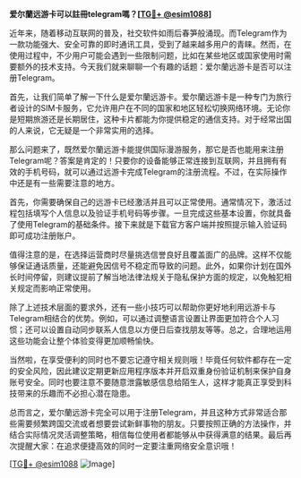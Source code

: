 **爱尔蘭远游卡可以註冊telegram嗎？[[TG💪+ @esim1088](https://t.me/s/esim1088)]**

近年来，随着移动互联网的普及，社交软件如雨后春笋般涌现。而Telegram作为一款功能强大、安全可靠的即时通讯工具，受到了越来越多用户的青睐。然而，在使用过程中，不少用户可能会遇到一些限制问题，比如在某些地区或国家使用时需要额外的技术支持。今天我们就来聊聊一个有趣的话题：爱尔蘭远游卡是否可以注册Telegram。

首先，让我们简单了解一下什么是爱尔蘭远游卡。爱尔蘭远游卡是一种专门为旅行者设计的SIM卡服务，它允许用户在不同的国家和地区轻松切换网络环境。无论你是短期旅游还是长期居住，这种卡片都能为你提供稳定的通信支持。对于经常出国的人来说，它无疑是一个非常实用的选择。

那么问题来了，既然爱尔蘭远游卡能提供国际漫游服务，那它是否也能用来注册Telegram呢？答案是肯定的！只要你的设备能够正常连接到互联网，并且拥有有效的手机号码，就可以通过远游卡完成Telegram的注册流程。不过，在实际操作中还是有一些需要注意的地方。

首先，你需要确保自己的远游卡已经激活并且可以正常使用。通常情况下，激活过程包括填写个人信息以及验证手机号码等步骤。一旦完成这些基本设置，你就具备了使用Telegram的基础条件。接下来就是下载官方客户端并按照提示输入验证码即可成功注册账户。

值得注意的是，在选择运营商时尽量挑选信誉良好且覆盖面广的品牌。这样不仅能够保证通话质量，还能避免因信号不稳定而导致的问题。此外，如果你计划在国外长时间停留，则建议提前了解当地法律法规关于隐私保护方面的规定，以免触犯相关规定而影响正常使用。

除了上述技术层面的要求外，还有一些小技巧可以帮助你更好地利用远游卡与Telegram相结合的优势。例如，可以通过调整语言设置让界面更加符合个人习惯；还可以设置自动同步联系人信息以方便日后查找朋友等等。总之，合理地运用这些功能会让整个体验变得更加顺畅愉快。

当然啦，在享受便利的同时也不要忘记遵守相关规则哦！毕竟任何软件都存在一定的安全风险，因此建议定期更新应用程序版本并开启双重身份验证机制来保护自身账号安全。同时也要注意不要随意泄露敏感信息给陌生人，这样才能真正享受到科技带来的乐趣而不必担心潜在隐患。

总而言之，爱尔蘭远游卡完全可以用于注册Telegram，并且这种方式非常适合那些需要频繁跨国交流或者想要尝试新鲜事物的朋友。只要按照正确的方法操作，并结合实际情况灵活调整策略，相信每位使用者都能够从中获得满意的结果。最后再次提醒大家：在追求便捷高效的同时一定要注重网络安全意识哦！

[[TG💪+ @esim1088](https://t.me/s/esim1088) ![Image](https://i.postimg.cc/4NQfJmqS/Snipaste-2025-05-13-00-14-12.png)]
